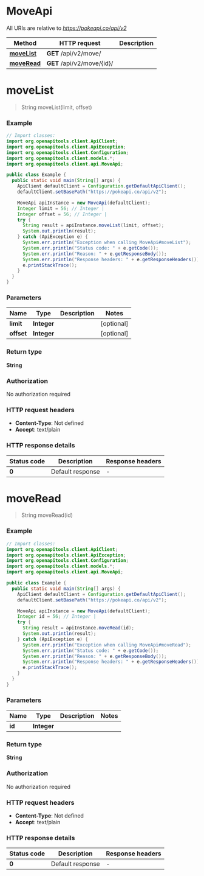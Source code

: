 # MoveApi

All URIs are relative to *https://pokeapi.co/api/v2*

Method | HTTP request | Description
------------- | ------------- | -------------
[**moveList**](MoveApi.md#moveList) | **GET** /api/v2/move/ | 
[**moveRead**](MoveApi.md#moveRead) | **GET** /api/v2/move/{id}/ | 


<a name="moveList"></a>
# **moveList**
> String moveList(limit, offset)



### Example
```java
// Import classes:
import org.openapitools.client.ApiClient;
import org.openapitools.client.ApiException;
import org.openapitools.client.Configuration;
import org.openapitools.client.models.*;
import org.openapitools.client.api.MoveApi;

public class Example {
  public static void main(String[] args) {
    ApiClient defaultClient = Configuration.getDefaultApiClient();
    defaultClient.setBasePath("https://pokeapi.co/api/v2");

    MoveApi apiInstance = new MoveApi(defaultClient);
    Integer limit = 56; // Integer | 
    Integer offset = 56; // Integer | 
    try {
      String result = apiInstance.moveList(limit, offset);
      System.out.println(result);
    } catch (ApiException e) {
      System.err.println("Exception when calling MoveApi#moveList");
      System.err.println("Status code: " + e.getCode());
      System.err.println("Reason: " + e.getResponseBody());
      System.err.println("Response headers: " + e.getResponseHeaders());
      e.printStackTrace();
    }
  }
}
```

### Parameters

Name | Type | Description  | Notes
------------- | ------------- | ------------- | -------------
 **limit** | **Integer**|  | [optional]
 **offset** | **Integer**|  | [optional]

### Return type

**String**

### Authorization

No authorization required

### HTTP request headers

 - **Content-Type**: Not defined
 - **Accept**: text/plain

### HTTP response details
| Status code | Description | Response headers |
|-------------|-------------|------------------|
**0** | Default response |  -  |

<a name="moveRead"></a>
# **moveRead**
> String moveRead(id)



### Example
```java
// Import classes:
import org.openapitools.client.ApiClient;
import org.openapitools.client.ApiException;
import org.openapitools.client.Configuration;
import org.openapitools.client.models.*;
import org.openapitools.client.api.MoveApi;

public class Example {
  public static void main(String[] args) {
    ApiClient defaultClient = Configuration.getDefaultApiClient();
    defaultClient.setBasePath("https://pokeapi.co/api/v2");

    MoveApi apiInstance = new MoveApi(defaultClient);
    Integer id = 56; // Integer | 
    try {
      String result = apiInstance.moveRead(id);
      System.out.println(result);
    } catch (ApiException e) {
      System.err.println("Exception when calling MoveApi#moveRead");
      System.err.println("Status code: " + e.getCode());
      System.err.println("Reason: " + e.getResponseBody());
      System.err.println("Response headers: " + e.getResponseHeaders());
      e.printStackTrace();
    }
  }
}
```

### Parameters

Name | Type | Description  | Notes
------------- | ------------- | ------------- | -------------
 **id** | **Integer**|  |

### Return type

**String**

### Authorization

No authorization required

### HTTP request headers

 - **Content-Type**: Not defined
 - **Accept**: text/plain

### HTTP response details
| Status code | Description | Response headers |
|-------------|-------------|------------------|
**0** | Default response |  -  |

